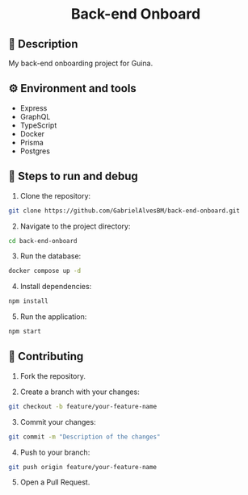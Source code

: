 <h1 align="center">Back-end Onboard</h1>

## 📝 Description

My back-end onboarding project for Guina.

## ⚙️ Environment and tools

- Express
- GraphQL
- TypeScript
- Docker
- Prisma
- Postgres

## 🚀 Steps to run and debug

1. Clone the repository:
```bash
git clone https://github.com/GabrielAlvesBM/back-end-onboard.git
```

2. Navigate to the project directory:
```bash
cd back-end-onboard
```

3. Run the database:
```bash
docker compose up -d
```

4. Install dependencies:
```bash
npm install
```

5. Run the application:
```bash
npm start
```

## 🤝 Contributing

1. Fork the repository.

2. Create a branch with your changes:
```bash
git checkout -b feature/your-feature-name
```

3. Commit your changes:
```bash
git commit -m "Description of the changes"
```

4. Push to your branch:
```bash
git push origin feature/your-feature-name
```

5. Open a Pull Request.

